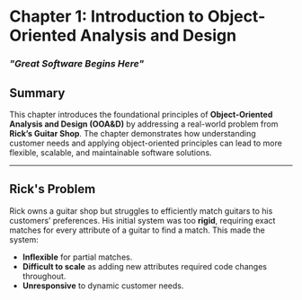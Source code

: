 # Chapter 1: Introduction to Object-Oriented Analysis and Design  
### *"Great Software Begins Here"*  

## Summary  
This chapter introduces the foundational principles of **Object-Oriented Analysis and Design (OOA&D)** by addressing a real-world problem from **Rick’s Guitar Shop**. The chapter demonstrates how understanding customer needs and applying object-oriented principles can lead to more flexible, scalable, and maintainable software solutions.

---

## Rick's Problem  
Rick owns a guitar shop but struggles to efficiently match guitars to his customers’ preferences. His initial system was too **rigid**, requiring exact matches for every attribute of a guitar to find a match. This made the system:  
- **Inflexible** for partial matches.  
- **Difficult to scale** as adding new attributes required code changes throughout.  
- **Unresponsive** to dynamic customer needs.  


